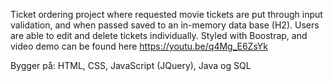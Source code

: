 Ticket ordering project where requested movie tickets are put through input validation, and when passed saved to an in-memory data base (H2). Users are able to edit and delete tickets individually.
Styled with Boostrap, and video demo can be found here https://youtu.be/q4Mg_E6ZsYk

Bygger på: HTML, CSS, JavaScript (JQuery), Java og SQL
